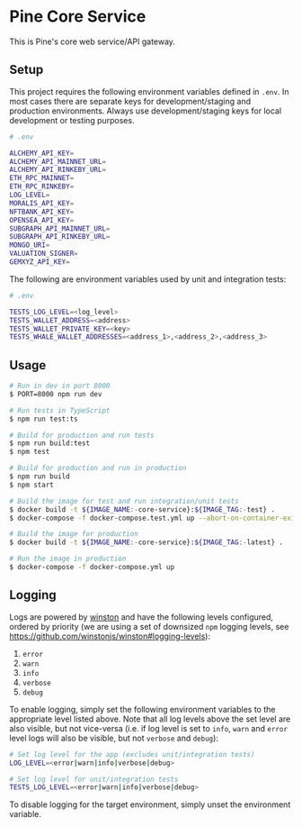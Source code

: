 # Pine Core Service

This is Pine's core web service/API gateway.

## Setup

This project requires the following environment variables defined in `.env`. In most cases there are separate keys for development/staging and production environments. Always use development/staging keys for local development or testing purposes.

```sh
# .env

ALCHEMY_API_KEY=
ALCHEMY_API_MAINNET_URL=
ALCHEMY_API_RINKEBY_URL=
ETH_RPC_MAINNET=
ETH_RPC_RINKEBY=
LOG_LEVEL=
MORALIS_API_KEY=
NFTBANK_API_KEY=
OPENSEA_API_KEY=
SUBGRAPH_API_MAINNET_URL=
SUBGRAPH_API_RINKEBY_URL=
MONGO_URI=
VALUATION_SIGNER=
GEMXYZ_API_KEY=
```

The following are environment variables used by unit and integration tests:

```sh
# .env

TESTS_LOG_LEVEL=<log_level>
TESTS_WALLET_ADDRESS=<address>
TESTS_WALLET_PRIVATE_KEY=<key>
TESTS_WHALE_WALLET_ADDRESSES=<address_1>,<address_2>,<address_3>
```

## Usage

```sh
# Run in dev in port 8000
$ PORT=8000 npm run dev

# Run tests in TypeScript
$ npm run test:ts

# Build for production and run tests
$ npm run build:test
$ npm test

# Build for production and run in production
$ npm run build
$ npm start

# Build the image for test and run integration/unit tests
$ docker build -t ${IMAGE_NAME:-core-service}:${IMAGE_TAG:-test} .
$ docker-compose -f docker-compose.test.yml up --abort-on-container-exit

# Build the image for production
$ docker build -t ${IMAGE_NAME:-core-service}:${IMAGE_TAG:-latest} .

# Run the image in production
$ docker-compose -f docker-compose.yml up
```

## Logging

Logs are powered by [winston](https://github.com/winstonjs/winston) and have the following levels configured, ordered by priority (we are using a set of downsized `npm` logging levels, see https://github.com/winstonjs/winston#logging-levels):

1. `error`
2. `warn`
3. `info`
5. `verbose`
6. `debug`

To enable logging, simply set the following environment variables to the appropriate level listed above. Note that all log levels above the set level are also visible, but not vice-versa (i.e. if log level is set to `info`, `warn` and `error` level logs will also be visible, but not `verbose` and `debug`):

```sh
# Set log level for the app (excludes unit/integration tests)
LOG_LEVEL=<error|warn|info|verbose|debug>

# Set log level for unit/integration tests
TESTS_LOG_LEVEL=<error|warn|info|verbose|debug>
```

To disable logging for the target environment, simply unset the environment variable.
